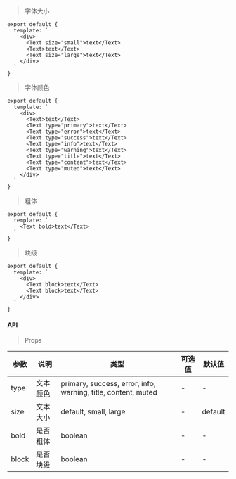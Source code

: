 > 字体大小

```
export default {
  template: `
    <div>
      <Text size="small">text</Text>
      <Text>text</Text>
      <Text size="large">text</Text>
    </div>
  `
}
```

> 字体颜色

```
export default {
  template: `
    <div>
      <Text>text</Text>
      <Text type="primary">text</Text>
      <Text type="error">text</Text>
      <Text type="success">text</Text>
      <Text type="info">text</Text>
      <Text type="warning">text</Text>
      <Text type="title">text</Text>
      <Text type="content">text</Text>
      <Text type="muted">text</Text>
    </div>
  `
}
```

> 粗体

```
export default {
  template: `
    <Text bold>text</Text>
  `
}
```

> 块级

```
export default {
  template: `
    <div>
      <Text block>text</Text>
      <Text block>text</Text>
    </div>
  `
}
```

#### API

> Props

参数 | 说明 | 类型 | 可选值 | 默认值
---|---|---|---|---
type | 文本颜色 | primary, success, error, info, warning, title, content, muted | - | -
size | 文本大小 | default, small, large | - | default
bold | 是否粗体 | boolean | - | -
block | 是否块级 | boolean | - | -